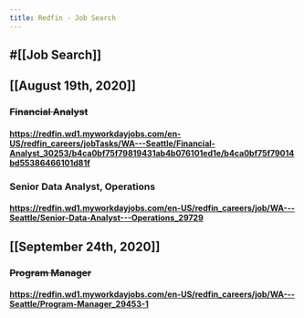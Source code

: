 ```yaml
---
title: Redfin - Job Search
---
```


## #[[Job Search]]

## 

## [[August 19th, 2020]]
### ~~Financial Analyst~~
#### https://redfin.wd1.myworkdayjobs.com/en-US/redfin_careers/jobTasks/WA---Seattle/Financial-Analyst_30253/b4ca0bf75f79819431ab4b076101ed1e/b4ca0bf75f79014bd55386466101d81f

### Senior Data Analyst, Operations
#### https://redfin.wd1.myworkdayjobs.com/en-US/redfin_careers/job/WA---Seattle/Senior-Data-Analyst---Operations_29729

## [[September 24th, 2020]]
### ~~Program Manager~~
#### https://redfin.wd1.myworkdayjobs.com/en-US/redfin_careers/job/WA---Seattle/Program-Manager_29453-1
